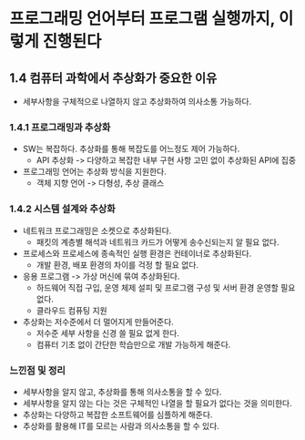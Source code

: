 # 프로그래밍 언어부터 프로그램 실행까지, 이렇게 진행된다

## 1.4 컴퓨터 과학에서 추상화가 중요한 이유
- 세부사항을 구체적으로 나열하지 않고 추상화하여 의사소통 가능하다.

### 1.4.1 프로그래밍과 추상화
- SW는 복잡하다. 추상화를 통해 복잡도를 어느정도 제어 가능하다.
  - API 추상화 -> 다양하고 복잡한 내부 구현 사항 고민 없이 추상화된 API에 집중
- 프로그래밍 언어는 추상화 방식을 지원한다.
  - 객체 지향 언어 -> 다형성, 추상 클래스

### 1.4.2 시스템 설계와 추상화
- 네트워크 프로그래밍은 소켓으로 추상화된다.
  - 패킷의 계층별 해석과 네트워크 카드가 어떻게 송수신되는지 알 필요 없다.
- 프로세스와 프로세스에 종속적인 실행 환경은 컨테이너로 추상화된다.
  - 개발 환경, 배포 환경의 차이를 걱정 할 필요 없다.
- 응용 프로그램 -> 가상 머신에 묶여 추상화된다.
  - 하드웨어 직접 구입, 운영 체제 설피 및 프로그램 구성 및 서버 환경 운영할 필요 없다.
  - 클라우드 컴퓨팅 지원
- 추상화는 저수준에서 더 멀어지게 만들어준다.
  - 저수준 세부 사항을 신경 쓸 필요 없게 한다.
  - 컴퓨터 기초 없이 간단한 학습만으로 개발 가능하게 해준다.

### 느낀점 및 정리
- 세부사항을 알지 않고, 추상화를 통해 의사소통을 할 수 있다.
- 세부사항을 알지 않는 다는 것은 구체적인 나열을 할 필요가 없다는 것을 의미한다.
- 추상화는 다양하고 복잡한 소프트웨어를 심플하게 해준다.
- 추상화를 활용해 IT를 모르는 사람과 의사소통을 할 수 있다.